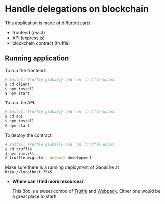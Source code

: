 # Handle delegations on blockchain

This application is made of different parts:
  - frontend (react)
  - API (express js)
  - blockchain contract (truffle)

## Running application

To run the frontend:

```sh
# Install Truffle globally and run `truffle unbox`
$ cd client 
$ npm install
$ npm start
```

To run the API:
```sh
# Install Truffle globally and run `truffle unbox`
$ cd api 
$ npm install
$ npm start
```

To deploy the contract:
```sh
# Install Truffle globally and run `truffle unbox`
$ cd truffle 
$ npm install
$ truffle migrate --network development
```
Make sure there is a running deployment of Ganache at `http://localhost:7545`

- __Where can I find more resources?__

  This Box is a sweet combo of [Truffle](https://trufflesuite.com) and [Webpack](https://webpack.js.org). Either one would be a great place to start!
